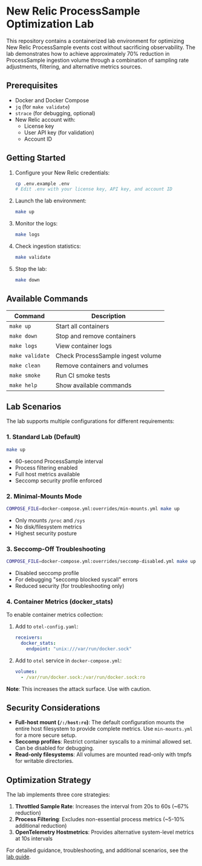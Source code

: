 # New Relic ProcessSample Optimization Lab

This repository contains a containerized lab environment for optimizing New Relic ProcessSample events cost without sacrificing observability. The lab demonstrates how to achieve approximately 70% reduction in ProcessSample ingestion volume through a combination of sampling rate adjustments, filtering, and alternative metrics sources.

## Prerequisites

- Docker and Docker Compose
- `jq` (for `make validate`)
- `strace` (for debugging, optional)
- New Relic account with:
  - License key
  - User API key (for validation)
  - Account ID

## Getting Started

1. Configure your New Relic credentials:
   ```bash
   cp .env.example .env
   # Edit .env with your license key, API key, and account ID
   ```

2. Launch the lab environment:
   ```bash
   make up
   ```

3. Monitor the logs:
   ```bash
   make logs
   ```

4. Check ingestion statistics:
   ```bash
   make validate
   ```

5. Stop the lab:
   ```bash
   make down
   ```

## Available Commands

| Command | Description |
|---------|-------------|
| `make up` | Start all containers |
| `make down` | Stop and remove containers |
| `make logs` | View container logs |
| `make validate` | Check ProcessSample ingest volume |
| `make clean` | Remove containers and volumes |
| `make smoke` | Run CI smoke tests |
| `make help` | Show available commands |

## Lab Scenarios

The lab supports multiple configurations for different requirements:

### 1. Standard Lab (Default)
```bash
make up
```
- 60-second ProcessSample interval
- Process filtering enabled
- Full host metrics available
- Seccomp security profile enforced

### 2. Minimal-Mounts Mode
```bash
COMPOSE_FILE=docker-compose.yml:overrides/min-mounts.yml make up
```
- Only mounts `/proc` and `/sys`
- No disk/filesystem metrics
- Highest security posture

### 3. Seccomp-Off Troubleshooting
```bash
COMPOSE_FILE=docker-compose.yml:overrides/seccomp-disabled.yml make up
```
- Disabled seccomp profile
- For debugging "seccomp blocked syscall" errors
- Reduced security (for troubleshooting only)

### 4. Container Metrics (docker_stats)
To enable container metrics collection:

1. Add to `otel-config.yaml`:
   ```yaml
   receivers:
     docker_stats:
       endpoint: "unix:///var/run/docker.sock"
   ```

2. Add to `otel` service in `docker-compose.yml`:
   ```yaml
   volumes:
     - /var/run/docker.sock:/var/run/docker.sock:ro
   ```

**Note**: This increases the attack surface. Use with caution.

## Security Considerations

- **Full-host mount (`/:/host:ro`)**: The default configuration mounts the entire host filesystem to provide complete metrics. Use `min-mounts.yml` for a more secure setup.
- **Seccomp profiles**: Restrict container syscalls to a minimal allowed set. Can be disabled for debugging.
- **Read-only filesystems**: All volumes are mounted read-only with tmpfs for writable directories.

## Optimization Strategy

The lab implements three core strategies:

1. **Throttled Sample Rate**: Increases the interval from 20s to 60s (~67% reduction)
2. **Process Filtering**: Excludes non-essential process metrics (~5-10% additional reduction)
3. **OpenTelemetry Hostmetrics**: Provides alternative system-level metrics at 10s intervals

For detailed guidance, troubleshooting, and additional scenarios, see the [lab guide](docs/lab-guide.md).
